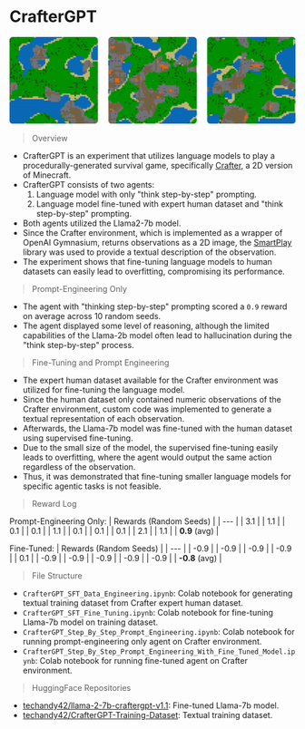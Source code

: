 # CrafterGPT

![Crafter Terrain](./media/terrain.png)

> Overview

- CrafterGPT is an experiment that utilizes language models to play a procedurally-generated survival game, specifically [Crafter](https://github.com/danijar/crafter), a 2D version of Minecraft.
- CrafterGPT consists of two agents:
  1. Language model with only "think step-by-step" prompting.
  2. Language model fine-tuned with expert human dataset and "think step-by-step" prompting.
- Both agents utilized the Llama2-7b model.
- Since the Crafter environment, which is implemented as a wrapper of OpenAI Gymnasium, returns observations as a 2D image, the [SmartPlay](https://github.com/microsoft/SmartPlay) library was used to provide a textual description of the observation.
- The experiment shows that fine-tuning language models to human datasets can easily lead to overfitting, compromising its performance.

> Prompt-Engineering Only

- The agent with "thinking step-by-step" prompting scored a `0.9` reward on average across 10 random seeds.
- The agent displayed some level of reasoning, although the limited capabilities of the Llama-2b model often lead to hallucination during the "think step-by-step" process.

> Fine-Tuning and Prompt Engineering

- The expert human dataset available for the Crafter environment was utilized for fine-tuning the language model.
- Since the human dataset only contained numeric observations of the Crafter environment, custom code was implemented to generate a textual representation of each observation.
- Afterwards, the Llama-7b model was fine-tuned with the human dataset using supervised fine-tuning.
- Due to the small size of the model, the supervised fine-tuning easily leads to overfitting, where the agent would output the same action regardless of the observation.
- Thus, it was demonstrated that fine-tuning smaller language models for specific agentic tasks is not feasible.

> Reward Log

Prompt-Engineering Only:
| Rewards (Random Seeds) |
| --- |
| 3.1 |
| 1.1 |
| 0.1 |
| 0.1 |
| 1.1 |
| 0.1 |
| 0.1 |
| 0.1 |
| 2.1 |
| 1.1 |
| **0.9** (avg) |

Fine-Tuned:
| Rewards (Random Seeds) |
| --- |
| -0.9 |
| -0.9 |
| -0.9 |
| -0.9 |
| 0.1 |
| -0.9 |
| -0.9 |
| -0.9 |
| -0.9 |
| -0.9 |
| **-0.8** (avg) |

> File Structure

- `CrafterGPT_SFT_Data_Engineering.ipynb`: Colab notebook for generating textual training dataset from Crafter expert human dataset.
- `CrafterGPT_SFT_Fine_Tuning.ipynb`: Colab notebook for fine-tuning Llama-7b model on training dataset.
- `CrafterGPT_Step_By_Step_Prompt_Engineering.ipynb`: Colab notebook for running prompt-engineering only agent on Crafter environment.
- `CrafterGPT_Step_By_Step_Prompt_Engineering_With_Fine_Tuned_Model.ipynb`: Colab notebook for running fine-tuned agent on Crafter environment.

> HuggingFace Repositories

- [techandy42/llama-2-7b-craftergpt-v1.1](https://huggingface.co/techandy42/llama-2-7b-craftergpt-v1.1): Fine-tuned Llama-7b model.
-  [techandy42/CrafterGPT-Training-Dataset](https://huggingface.co/datasets/techandy42/CrafterGPT-Training-Dataset): Textual training dataset.
